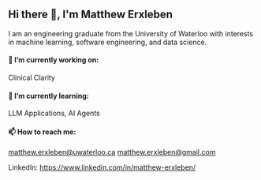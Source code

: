 ## Hi there 👋, I'm Matthew Erxleben

I am an engineering graduate from the University of Waterloo with interests in machine learning, software engineering, and data science.

#### 🔭 I’m currently working on:

Clinical Clarity

#### 🌱 I’m currently learning:
LLM Applications, AI Agents

#### 📫 How to reach me: 

matthew.erxleben@uwaterloo.ca
matthew.erxleben@gmail.com

LinkedIn: https://www.linkedin.com/in/matthew-erxleben/
